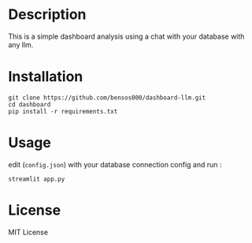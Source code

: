 # Description
This is a simple dashboard analysis using a chat with your database with any llm.

# Installation
```
git clone https://github.com/bensos000/dashboard-llm.git
cd dashboard
pip install -r requirements.txt
```
# Usage
edit (`config.json`) with your database connection config and run :
```
streamlit app.py
```

# License
MIT License